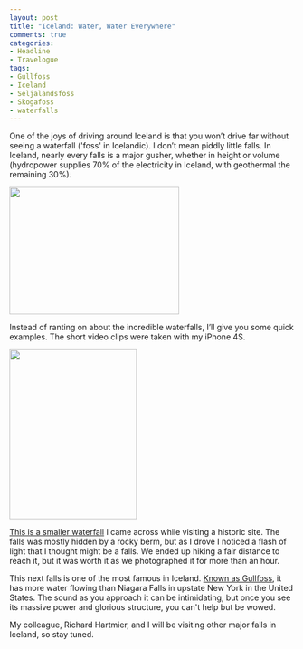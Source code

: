 ```yaml
---
layout: post
title: "Iceland: Water, Water Everywhere"
comments: true
categories:
- Headline
- Travelogue
tags:
- Gullfoss
- Iceland
- Seljalandsfoss
- Skogafoss
- waterfalls
---
```

One of the joys of driving around Iceland is that you won’t drive far without seeing a waterfall ('foss' in Icelandic). I don’t mean piddly little falls. In Iceland, nearly every falls is a major gusher, whether in height or volume (hydropower supplies 70% of the electricity in Iceland, with geothermal the remaining 30%).

<a href="http://blog.lesterpickerphoto.com/wp-content/uploads/2012/05/A0019866.jpg"><img class="size-medium wp-image-2174" title="A0019866" src="http://blog.lesterpickerphoto.com/wp-content/uploads/2012/05/A0019866-300x225.jpg" alt="" width="300" height="225" /></a>

Instead of ranting on about the incredible waterfalls, I’ll give you some quick examples. The short video clips were taken with my iPhone 4S.

<a href="http://blog.lesterpickerphoto.com/wp-content/uploads/2012/05/A0019898.jpg"><img class="size-medium wp-image-2175" title="A0019898" src="http://blog.lesterpickerphoto.com/wp-content/uploads/2012/05/A0019898-225x300.jpg" alt="" width="225" height="300" /></a>

<a href="http://youtu.be/wrxp8M7oSQo">This is a smaller waterfall</a> I came across while visiting a historic site. The falls was mostly hidden by a rocky berm, but as I drove I noticed a flash of light that I thought might be a falls. We ended up hiking a fair distance to reach it, but it was worth it as we photographed it for more than an hour.

This next falls is one of the most famous in Iceland. <a href="http://youtu.be/PwQcdioEJbs">Known as Gullfoss</a>, it has more water flowing than Niagara Falls in upstate New York in the United States. The sound as you approach it can be intimidating, but once you see its massive power and glorious structure, you can't help but be wowed.

My colleague, Richard Hartmier, and I will be visiting other major falls in Iceland, so stay tuned.